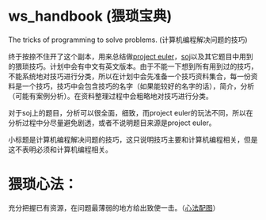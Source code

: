 ws_handbook (猥琐宝典)
======================

The tricks of programming to solve problems. (计算机编程解决问题的技巧)

终于按捺不住开了这个副本，用来总结做[project euler](http://projecteuler.net/)，[soj](http://cstest.scu.edu.cn/soj/index.action)以及其它题目中用到的猥琐技巧。计划中会有中文有英文版本。由于不能一下想到所有用到过的技巧，不能系统地对技巧进行分类，所以在计划中会先准备一个技巧资料集合，每一份资料是一个技巧，技巧中会包含技巧的名字（如果能较好的名字的话），简介，分析（可能有案例分析）。在资料整理过程中会粗略地对技巧进行分类。

对于soj上的题目，分析可以很全面，细致，而project euler的玩法不同，所以在分析过程中分尽量避免剧透，或者不说明题目来源是project euler。

小标题是计算机编程解决问题的技巧，这只说明技巧主要和计算机编程相关，但是这不表明必须和计算机编程相关。

猥琐心法：
=========
充分把握已有资源，在问题最薄弱的地方给出致使一击。（[心法配图](http://image.baidu.com/i?tn=baiduimage&ipn=r&ct=201326592&cl=2&lm=-1&st=-1&fm=index&fr=&sf=1&fmq=&pv=&ic=0&nc=1&z=&se=1&showtab=0&fb=0&width=&height=&face=0&istype=2&ie=utf-8&word=%E5%8D%83%E5%B9%B4%E6%9D%80&oq=%E5%8D%83%E5%B9%B4%E6%9D%80&rsp=-1)）
